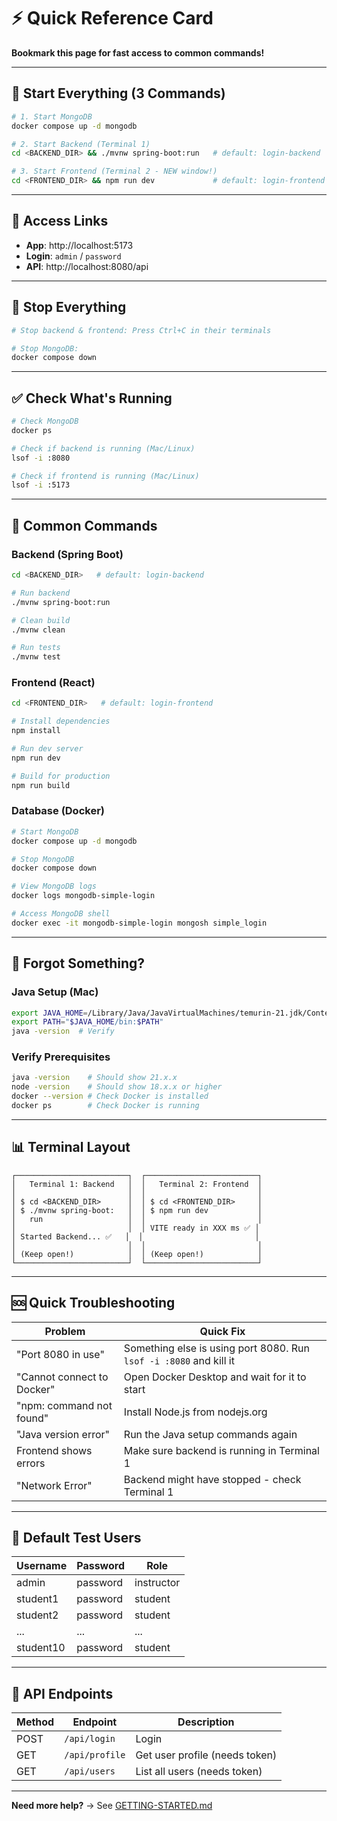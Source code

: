 # ⚡ Quick Reference Card

**Bookmark this page for fast access to common commands!**

---

## 🚀 Start Everything (3 Commands)

```bash
# 1. Start MongoDB
docker compose up -d mongodb

# 2. Start Backend (Terminal 1)
cd <BACKEND_DIR> && ./mvnw spring-boot:run   # default: login-backend

# 3. Start Frontend (Terminal 2 - NEW window!)
cd <FRONTEND_DIR> && npm run dev             # default: login-frontend
```

---

## 🔗 Access Links

- **App**: http://localhost:5173
- **Login**: `admin` / `password`
- **API**: http://localhost:8080/api

---

## 🛑 Stop Everything

```bash
# Stop backend & frontend: Press Ctrl+C in their terminals

# Stop MongoDB:
docker compose down
```

---

## ✅ Check What's Running

```bash
# Check MongoDB
docker ps

# Check if backend is running (Mac/Linux)
lsof -i :8080

# Check if frontend is running (Mac/Linux)
lsof -i :5173
```

---

## 🔧 Common Commands

### Backend (Spring Boot)
```bash
cd <BACKEND_DIR>   # default: login-backend

# Run backend
./mvnw spring-boot:run

# Clean build
./mvnw clean

# Run tests
./mvnw test
```

### Frontend (React)
```bash
cd <FRONTEND_DIR>   # default: login-frontend

# Install dependencies
npm install

# Run dev server
npm run dev

# Build for production
npm run build
```

### Database (Docker)
```bash
# Start MongoDB
docker compose up -d mongodb

# Stop MongoDB
docker compose down

# View MongoDB logs
docker logs mongodb-simple-login

# Access MongoDB shell
docker exec -it mongodb-simple-login mongosh simple_login
```

---

## 🤦 Forgot Something?

### Java Setup (Mac)
```bash
export JAVA_HOME=/Library/Java/JavaVirtualMachines/temurin-21.jdk/Contents/Home
export PATH="$JAVA_HOME/bin:$PATH"
java -version  # Verify
```

### Verify Prerequisites
```bash
java -version    # Should show 21.x.x
node -version    # Should show 18.x.x or higher
docker --version # Check Docker is installed
docker ps        # Check Docker is running
```

---

## 📊 Terminal Layout

```
┌─────────────────────────┐  ┌─────────────────────────┐
│   Terminal 1: Backend   │  │   Terminal 2: Frontend  │
│                         │  │                         │
│ $ cd <BACKEND_DIR>      │  │ $ cd <FRONTEND_DIR>     │
│ $ ./mvnw spring-boot:   │  │ $ npm run dev           │
│   run                   │  │                         │
│                         │  │ VITE ready in XXX ms ✅ │
│ Started Backend... ✅   │  │                         │
│                         │  │                         │
│ (Keep open!)            │  │ (Keep open!)            │
└─────────────────────────┘  └─────────────────────────┘
```

---

## 🆘 Quick Troubleshooting

| Problem | Quick Fix |
|---------|-----------|
| "Port 8080 in use" | Something else is using port 8080. Run `lsof -i :8080` and kill it |
| "Cannot connect to Docker" | Open Docker Desktop and wait for it to start |
| "npm: command not found" | Install Node.js from nodejs.org |
| "Java version error" | Run the Java setup commands again |
| Frontend shows errors | Make sure backend is running in Terminal 1 |
| "Network Error" | Backend might have stopped - check Terminal 1 |

---

## 📱 Default Test Users

| Username | Password | Role |
|----------|----------|------|
| admin | password | instructor |
| student1 | password | student |
| student2 | password | student |
| ... | ... | ... |
| student10 | password | student |

---

## 🎯 API Endpoints

| Method | Endpoint | Description |
|--------|----------|-------------|
| POST | `/api/login` | Login |
| GET | `/api/profile` | Get user profile (needs token) |
| GET | `/api/users` | List all users (needs token) |

---

**Need more help?** → See [GETTING-STARTED.md](./GETTING-STARTED.md)


